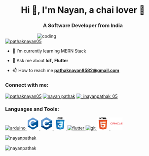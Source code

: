 <h1 align="center">Hi 👋, I'm Nayan, a chai lover 🍵</h1>
<h3 align="center">A Software Developer from India</h3>
<img align="right"  width="400" alt="coding" src="https://encrypted-tbn0.gstatic.com/images?q=tbn:ANd9GcRnruJtQT6TpeyTOIN_CH6QPGUnNfKjo9Cy6A&usqp=CAU"


<p align="left"> <a href="https://twitter.com/pathaknayan05" target="blank"><img src="https://img.shields.io/twitter/follow/pathaknayan05?logo=twitter&style=for-the-badge" alt="pathaknayan05" /></a> </p>

- 🌱 I’m currently learning MERN Stack

- 💬 Ask me about **IoT, Flutter**

- 📫 How to reach me **pathaknayan8582@gmail.com**

<h3 align="left">Connect with me:</h3>
<p align="left">
<a href="https://twitter.com/pathaknayan05" target="blank"><img align="center" src="https://raw.githubusercontent.com/rahuldkjain/github-profile-readme-generator/master/src/images/icons/Social/twitter.svg" alt="pathaknayan05" height="30" width="40" /></a>
<a href="https://linkedin.com/in/nayan pathak" target="blank"><img align="center" src="https://raw.githubusercontent.com/rahuldkjain/github-profile-readme-generator/master/src/images/icons/Social/linked-in-alt.svg" alt="nayan pathak" height="30" width="40" /></a>
<a href="https://instagram.com/_inayanpathak_05" target="blank"><img align="center" src="https://raw.githubusercontent.com/rahuldkjain/github-profile-readme-generator/master/src/images/icons/Social/instagram.svg" alt="_inayanpathak_05" height="30" width="40" /></a>
</p>

<h3 align="left">Languages and Tools:</h3>
<p align="left"> <a href="https://www.arduino.cc/" target="_blank" rel="noreferrer"> <img src="https://cdn.worldvectorlogo.com/logos/arduino-1.svg" alt="arduino" width="40" height="40"/> </a> <a href="https://www.cprogramming.com/" target="_blank" rel="noreferrer"> <img src="https://raw.githubusercontent.com/devicons/devicon/master/icons/c/c-original.svg" alt="c" width="40" height="40"/> </a> <a href="https://www.w3schools.com/cpp/" target="_blank" rel="noreferrer"> <img src="https://raw.githubusercontent.com/devicons/devicon/master/icons/cplusplus/cplusplus-original.svg" alt="cplusplus" width="40" height="40"/> </a> <a href="https://www.w3schools.com/css/" target="_blank" rel="noreferrer"> <img src="https://raw.githubusercontent.com/devicons/devicon/master/icons/css3/css3-original-wordmark.svg" alt="css3" width="40" height="40"/> </a> <a href="https://flutter.dev" target="_blank" rel="noreferrer"> <img src="https://www.vectorlogo.zone/logos/flutterio/flutterio-icon.svg" alt="flutter" width="40" height="40"/> </a> <a href="https://git-scm.com/" target="_blank" rel="noreferrer"> <img src="https://www.vectorlogo.zone/logos/git-scm/git-scm-icon.svg" alt="git" width="40" height="40"/> </a> <a href="https://www.w3.org/html/" target="_blank" rel="noreferrer"> <img src="https://raw.githubusercontent.com/devicons/devicon/master/icons/html5/html5-original-wordmark.svg" alt="html5" width="40" height="40"/> </a> <a href="https://www.oracle.com/" target="_blank" rel="noreferrer"> <img src="https://raw.githubusercontent.com/devicons/devicon/master/icons/oracle/oracle-original.svg" alt="oracle" width="40" height="40"/> </a> </p>

<p><img align="center" src="https://github-readme-stats.vercel.app/api/top-langs?username=nayanpathak&show_icons=true&locale=en&layout=compact" alt="nayanpathak" /></p>

<p><img align="center" src="https://github-readme-streak-stats.herokuapp.com/?user=nayanpathak&" alt="nayanpathak" /></p>
